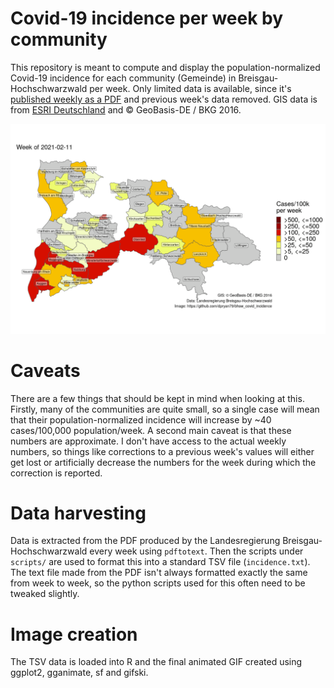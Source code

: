 # Covid-19 incidence per week by community

This repository is meant to compute and display the population-normalized Covid-19 incidence for each community (Gemeinde) in Breisgau-Hochschwarzwald per week. Only limited data is available, since it's [published weekly as a PDF](https://www.breisgau-hochschwarzwald.de/pb/Breisgau-Hochschwarzwald/Start/Service+_+Verwaltung/Corona-Virus.html) and previous week's data removed. GIS data is from [ESRI Deutschland](https://opendata-esri-de.opendata.arcgis.com/) and © GeoBasis-DE / BKG 2016.

![Animated map](https://github.com/dpryan79/bhsw_covid_incidence/raw/main/animation.gif)

# Caveats

There are a few things that should be kept in mind when looking at this. Firstly, many of the communities are quite small, so a single case will mean that their population-normalized incidence will increase by ~40 cases/100,000 population/week. A second main caveat is that these numbers are approximate. I don't have access to the actual weekly numbers, so things like corrections to a previous week's values will either get lost or artificially decrease the numbers for the week during which the correction is reported.

# Data harvesting

Data is extracted from the PDF produced by the Landesregierung Breisgau-Hochschwarzwald every week using `pdftotext`. Then the scripts under `scripts/` are used to format this into a standard TSV file (`incidence.txt`). The text file made from the PDF isn't always formatted exactly the same from week to week, so the python scripts used for this often need to be tweaked slightly.

# Image creation

The TSV data is loaded into R and the final animated GIF created using ggplot2, gganimate, sf and gifski.
